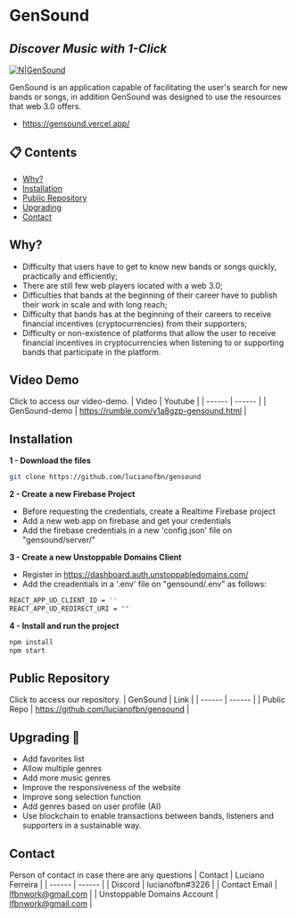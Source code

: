 # Gen**Sound**
## _Discover Music with 1-Click_

[![N|GenSound](https://imgur.com/CeFh0Uk.png)](https://gensound.vercel.app)

GenSound is an application capable of facilitating the user's search for 
new bands or songs, in addition GenSound was designed to use the 
resources that web 3.0 offers.

- https://gensound.vercel.app/

## 📋 Contents
- [Why?](#-why?)
- [Installation](#-installation)
- [Public Repository](#-public-repository)
- [Upgrading](#-upgrading)
- [Contact](#-contact)

## Why?

- Difficulty that users have to get to know new bands or songs quickly, practically and efficiently;
- There are still few web players located with a web 3.0;
- Difficulties that bands at the beginning of their career have to publish their work in scale and with long reach;
- Difficulty that bands has at the beginning of their careers to receive financial incentives (cryptocurrencies) from their supporters;
- Difficulty or non-existence of platforms that allow the user to receive financial incentives in cryptocurrencies when listening to or supporting bands that participate in the platform. 

## Video Demo

Click to access our video-demo.
| Video | Youtube |
| ------ | ------ |
| GenSound-demo | https://rumble.com/v1a8gzp-gensound.html |

## Installation
**1 - Download the files**
```sh
git clone https://github.com/lucianofbn/gensound
```

**2 - Create a new Firebase Project**
- Before requesting the credentials, create a Realtime Firebase project
- Add a new web app on firebase and get your credentials
- Add the firebase credentials in a new 'config.json' file on "gensound/server/"

**3 - Create a new Unstoppable Domains Client**

- Register in https://dashboard.auth.unstoppabledomains.com/
- Add the creadentials in a '.env' file on "gensound/.env" as follows:
 ```sh
REACT_APP_UD_CLIENT_ID = ''
REACT_APP_UD_REDIRECT_URI = ""
```

**4 - Install and run the project**
 ```sh
npm install
npm start
```

## Public Repository
Click to access our repository.
| GenSound | Link |
| ------ | ------ |
| Public Repo | https://github.com/lucianofbn/gensound |

## Upgrading 🚀

- Add favorites list
- Allow multiple genres
- Add more music genres
- Improve the responsiveness of the website
- Improve song selection function
- Add genres based on user profile (AI)
- Use blockchain to enable transactions between bands, listeners and supporters in a sustainable way. 

## Contact 

Person of contact in case there are any questions 
| Contact | Luciano Ferreira |
| ------ | ------ |
| Discord | lucianofbn#3226 |
| Contact Email | lfbnwork@gmail.com |
| Unstoppable Domains Account | lfbnwork@gmail.com |

